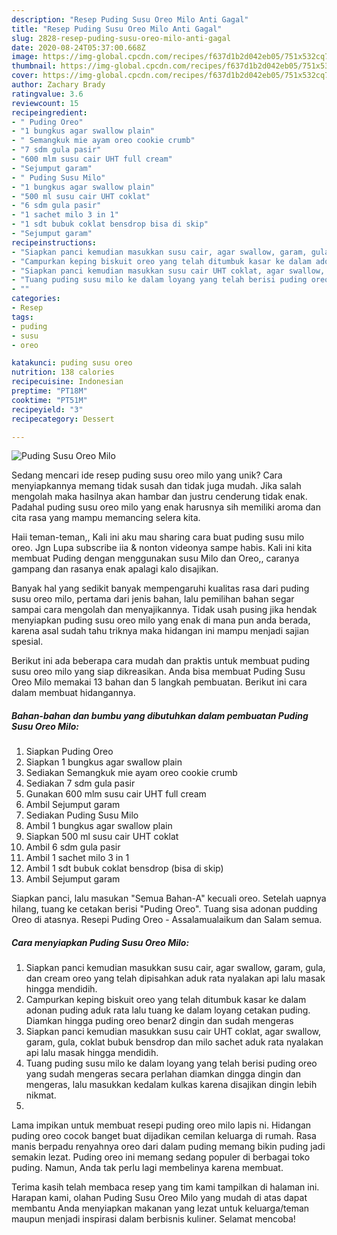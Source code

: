 ```yaml
---
description: "Resep Puding Susu Oreo Milo Anti Gagal"
title: "Resep Puding Susu Oreo Milo Anti Gagal"
slug: 2828-resep-puding-susu-oreo-milo-anti-gagal
date: 2020-08-24T05:37:00.668Z
image: https://img-global.cpcdn.com/recipes/f637d1b2d042eb05/751x532cq70/puding-susu-oreo-milo-foto-resep-utama.jpg
thumbnail: https://img-global.cpcdn.com/recipes/f637d1b2d042eb05/751x532cq70/puding-susu-oreo-milo-foto-resep-utama.jpg
cover: https://img-global.cpcdn.com/recipes/f637d1b2d042eb05/751x532cq70/puding-susu-oreo-milo-foto-resep-utama.jpg
author: Zachary Brady
ratingvalue: 3.6
reviewcount: 15
recipeingredient:
- " Puding Oreo"
- "1 bungkus agar swallow plain"
- " Semangkuk mie ayam oreo cookie crumb"
- "7 sdm gula pasir"
- "600 mlm susu cair UHT full cream"
- "Sejumput garam"
- " Puding Susu Milo"
- "1 bungkus agar swallow plain"
- "500 ml susu cair UHT coklat"
- "6 sdm gula pasir"
- "1 sachet milo 3 in 1"
- "1 sdt bubuk coklat bensdrop bisa di skip"
- "Sejumput garam"
recipeinstructions:
- "Siapkan panci kemudian masukkan susu cair, agar swallow, garam, gula, dan cream oreo yang telah dipisahkan aduk rata nyalakan api lalu masak hingga mendidih."
- "Campurkan keping biskuit oreo yang telah ditumbuk kasar ke dalam adonan puding aduk rata lalu tuang ke dalam loyang cetakan puding. Diamkan hingga puding oreo benar2 dingin dan sudah mengeras"
- "Siapkan panci kemudian masukkan susu cair UHT coklat, agar swallow, garam, gula, coklat bubuk bensdrop dan milo sachet aduk rata nyalakan api lalu masak hingga mendidih."
- "Tuang puding susu milo ke dalam loyang yang telah berisi puding oreo yang sudah mengeras secara perlahan diamkan dingga dingin dan mengeras, lalu masukkan kedalam kulkas karena disajikan dingin lebih nikmat."
- ""
categories:
- Resep
tags:
- puding
- susu
- oreo

katakunci: puding susu oreo 
nutrition: 138 calories
recipecuisine: Indonesian
preptime: "PT18M"
cooktime: "PT51M"
recipeyield: "3"
recipecategory: Dessert

---
```



![Puding Susu Oreo Milo](https://img-global.cpcdn.com/recipes/f637d1b2d042eb05/751x532cq70/puding-susu-oreo-milo-foto-resep-utama.jpg)

Sedang mencari ide resep puding susu oreo milo yang unik? Cara menyiapkannya memang tidak susah dan tidak juga mudah. Jika salah mengolah maka hasilnya akan hambar dan justru cenderung tidak enak. Padahal puding susu oreo milo yang enak harusnya sih memiliki aroma dan cita rasa yang mampu memancing selera kita.

Haii teman-teman,, Kali ini aku mau sharing cara buat puding susu milo oreo. Jgn Lupa subscribe iia &amp; nonton videonya sampe habis. Kali ini kita membuat Puding dengan menggunakan susu Milo dan Oreo,, caranya gampang dan rasanya enak apalagi kalo disajikan.

Banyak hal yang sedikit banyak mempengaruhi kualitas rasa dari puding susu oreo milo, pertama dari jenis bahan, lalu pemilihan bahan segar sampai cara mengolah dan menyajikannya. Tidak usah pusing jika hendak menyiapkan puding susu oreo milo yang enak di mana pun anda berada, karena asal sudah tahu triknya maka hidangan ini mampu menjadi sajian spesial.


Berikut ini ada beberapa cara mudah dan praktis untuk membuat puding susu oreo milo yang siap dikreasikan. Anda bisa membuat Puding Susu Oreo Milo memakai 13 bahan dan 5 langkah pembuatan. Berikut ini cara dalam membuat hidangannya.

<!--inarticleads1-->

##### Bahan-bahan dan bumbu yang dibutuhkan dalam pembuatan Puding Susu Oreo Milo:

1. Siapkan  Puding Oreo
1. Siapkan 1 bungkus agar swallow plain
1. Sediakan  Semangkuk mie ayam oreo cookie crumb
1. Sediakan 7 sdm gula pasir
1. Gunakan 600 mlm susu cair UHT full cream
1. Ambil Sejumput garam
1. Sediakan  Puding Susu Milo
1. Ambil 1 bungkus agar swallow plain
1. Siapkan 500 ml susu cair UHT coklat
1. Ambil 6 sdm gula pasir
1. Ambil 1 sachet milo 3 in 1
1. Ambil 1 sdt bubuk coklat bensdrop (bisa di skip)
1. Ambil Sejumput garam


Siapkan panci, lalu masukan &#34;Semua Bahan-A&#34; kecuali oreo. Setelah uapnya hilang, tuang ke cetakan berisi &#34;Puding Oreo&#34;. Tuang sisa adonan pudding Oreo di atasnya. Resepi Puding Oreo - Assalamualaikum dan Salam semua. 

<!--inarticleads2-->

##### Cara menyiapkan Puding Susu Oreo Milo:

1. Siapkan panci kemudian masukkan susu cair, agar swallow, garam, gula, dan cream oreo yang telah dipisahkan aduk rata nyalakan api lalu masak hingga mendidih.
1. Campurkan keping biskuit oreo yang telah ditumbuk kasar ke dalam adonan puding aduk rata lalu tuang ke dalam loyang cetakan puding. Diamkan hingga puding oreo benar2 dingin dan sudah mengeras
1. Siapkan panci kemudian masukkan susu cair UHT coklat, agar swallow, garam, gula, coklat bubuk bensdrop dan milo sachet aduk rata nyalakan api lalu masak hingga mendidih.
1. Tuang puding susu milo ke dalam loyang yang telah berisi puding oreo yang sudah mengeras secara perlahan diamkan dingga dingin dan mengeras, lalu masukkan kedalam kulkas karena disajikan dingin lebih nikmat.
1. 


Lama impikan untuk membuat resepi puding oreo milo lapis ni. Hidangan puding oreo cocok banget buat dijadikan cemilan keluarga di rumah. Rasa manis berpadu renyahnya oreo dari dalam puding memang bikin puding jadi semakin lezat. Puding oreo ini memang sedang populer di berbagai toko puding. Namun, Anda tak perlu lagi membelinya karena membuat. 

Terima kasih telah membaca resep yang tim kami tampilkan di halaman ini. Harapan kami, olahan Puding Susu Oreo Milo yang mudah di atas dapat membantu Anda menyiapkan makanan yang lezat untuk keluarga/teman maupun menjadi inspirasi dalam berbisnis kuliner. Selamat mencoba!
